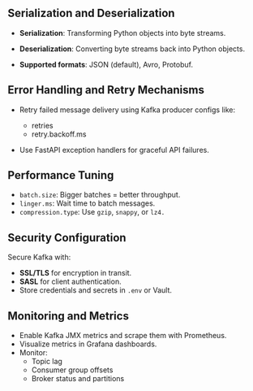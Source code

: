 ## Serialization and Deserialization
- **Serialization**: Transforming Python objects into byte streams.

- **Deserialization**: Converting byte streams back into Python objects.

- **Supported formats**: JSON (default), Avro, Protobuf.

## Error Handling and Retry Mechanisms
- Retry failed message delivery using Kafka producer configs like:
	- retries
	- retry.backoff.ms

- Use FastAPI exception handlers for graceful API failures.

## Performance Tuning

- ```batch.size```: Bigger batches = better throughput.
- ```linger.ms```: Wait time to batch messages.
- ```compression.type```: Use ```gzip```, ````snappy````, or ````lz4.````

## Security Configuration
Secure Kafka with:

- **SSL/TLS** for encryption in transit.
- **SASL** for client authentication.
- Store credentials and secrets in ````.env```` or Vault.

## Monitoring and Metrics
- Enable Kafka JMX metrics and scrape them with Prometheus.
- Visualize metrics in Grafana dashboards.
- Monitor:
	- Topic lag
	- Consumer group offsets
	- Broker status and partitions

